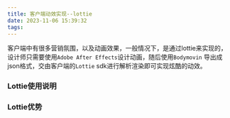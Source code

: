 ```yaml
---
title: 客户端动效实现--lottie
date: 2023-11-06 15:39:32
tags:
---
```


客户端中有很多营销氛围，以及动画效果，一般情况下，是通过lottie来实现的，设计师只需要使用`Adobe After Effects`设计动画，随后使用`Bodymovin` 导出成json格式，交由客户端的`Lottie` sdk进行解析渲染即可实现炫酷的动效。


### Lottie使用说明



### Lottie优势
